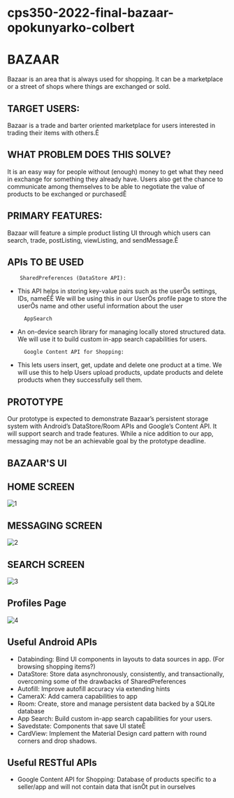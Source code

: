 # cps350-2022-final-bazaar-opokunyarko-colbert


# BAZAAR

Bazaar is an area that is always used for shopping. It can be a marketplace or a street of shops where things are exchanged or sold.


## TARGET USERS:

Bazaar is a trade and barter oriented marketplace for users interested in trading their items with others.Ê


## WHAT PROBLEM DOES THIS SOLVE?

It is an easy way for people without (enough) money to get what they need in exchange for something they already have. Users also get the chance to communicate among themselves to be able to negotiate the value of products to be exchanged or purchasedÊ


## PRIMARY FEATURES:

Bazaar will feature a simple product listing UI through which users can search, trade, postListing, viewListing, and sendMessage.Ê


## APIs TO BE USED

        SharedPreferences (DataStore API):
      
* This API helps in storing key-value pairs such as the userÕs settings, IDs, nameÉÊ
We will be using this in our UserÕs profile page to store the userÕs name and other useful information about the user

        AppSearch
      
* An on-device search library for managing locally stored structured data. We will use it to build custom in-app search capabilities for users.

        Google Content API for Shopping:
      
* This lets users insert, get, update and delete one product at a time. We will use this to help Users upload products, update products and delete products when they successfully sell them.


## PROTOTYPE

Our prototype is expected to demonstrate Bazaar’s persistent storage system with Android’s DataStore/Room APIs and Google’s Content API. It will support search and trade features. While a nice addition to our app, messaging may not be an achievable goal by the prototype deadline. 


## BAZAAR'S UI
      

## HOME SCREEN
![1](https://user-images.githubusercontent.com/78819149/160342010-bb3492d9-19bf-4571-95d2-6cdddd384d12.png)
      		
  
  
## MESSAGING SCREEN
![2](https://user-images.githubusercontent.com/78819149/160342023-8e145c21-a35f-4b1a-b05e-acbb0039763d.png)
  
  
## SEARCH SCREEN
![3](https://user-images.githubusercontent.com/78819149/160342041-9cf5463f-6bfa-48ae-aa33-6c52f87fb69a.png)
  
## Profiles Page
![4](https://user-images.githubusercontent.com/78819149/160342077-de90af18-9747-4a87-88f5-495c440c9eed.png)

  
## Useful Android APIs

* Databinding: Bind UI components in layouts to data sources in app. (For browsing shopping items?)
* DataStore: Store data asynchronously, consistently, and transactionally, overcoming some of the drawbacks of SharedPreferences
* Autofill: Improve autofill accuracy via extending hints
* CameraX: Add camera capabilities to app
* Room: Create, store and manage persistent data backed by a SQLite database
* App Search: Build custom in-app search capabilities for your users.
* Savedstate: Components that save UI stateÊ
* CardView: Implement the Material Design card pattern with round corners and drop shadows.

## Useful RESTful APIs

* Google Content API for Shopping: Database of products specific to a seller/app and will not contain data that isnÕt put in ourselves







